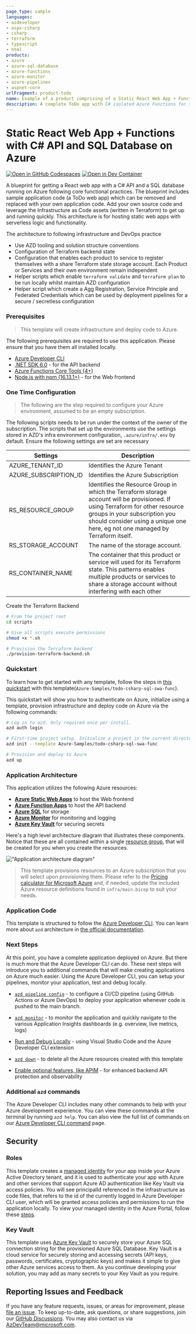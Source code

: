 ```yaml
---
page_type: sample
languages:
- azdeveloper
- aspx-csharp
- csharp
- terraform
- typescript
- html
products:
- azure
- azure-sql-database
- azure-functions
- azure-monitor
- azure-pipelines
- aspnet-core
urlFragment: product-todo
name: Example of a product comprising of a Static React Web App + Functions with C# API and SQL Database on Azure
description: A complete ToDo app with C# isolated Azure Functions for the API and Azure SQL database for storage. Uses Azure Developer CLI (azd) to build, deploy, and monitor. Core Foundations Accelerator
---
```


# Static React Web App + Functions with C# API and SQL Database on Azure

[![Open in GitHub Codespaces](https://img.shields.io/static/v1?style=for-the-badge&label=GitHub+Codespaces&message=Open&color=brightgreen&logo=github)](https://codespaces.new/azure-samples/todo-csharp-sql-swa-func)
[![Open in Dev Container](https://img.shields.io/static/v1?style=for-the-badge&label=Dev+Containers&message=Open&color=blue&logo=visualstudiocode)](https://vscode.dev/redirect?url=vscode://ms-vscode-remote.remote-containers/cloneInVolume?url=https://github.com/azure-samples/todo-csharp-sql-swa-func)

A blueprint for getting a React web app with a C# API and a SQL database running on Azure following core functional practices. The blueprint includes sample application code (a ToDo web app) which can be removed and replaced with your own application code. Add your own source code and leverage the Infrastructure as Code assets (written in Terraform) to get up and running quickly. This architecture is for hosting static web apps with serverless logic and functionality.

The architecture to following infrastructure and DevOps practice

- Use AZD tooling and solution structure conventions
- Configuration of Terraform backend state
- Configuration that enables each product to service to register themselves with a share Terraform state storage account. Each Product or Services and their own environment remain independent
- Helper scripts which enable `terraform validate` and `terraform plan` to be run locally whilst maintain AZD configuration
- Helper script which create a Agg Registration, Service Principle and Federated Credentials which can be used by deployment pipelines for a secure / secretless configuration

### Prerequisites
>
> This template will create infrastructure and deploy code to Azure.

The following prerequisites are required to use this application. Please ensure that you have them all installed locally.

- [Azure Developer CLI](https://aka.ms/azd-install)
- [.NET SDK 6.0](https://dotnet.microsoft.com/download/dotnet/6.0) - for the API backend
- [Azure Functions Core Tools (4+)](https://docs.microsoft.com/azure/azure-functions/functions-run-local)
- [Node.js with npm (16.13.1+)](https://nodejs.org/) - for the Web frontend

### One Time Configuration
>
> The following are the step required to configure your Azure environment, assumed to be an empty subscription. 

The following scripts needs to be run under the context of the owner of the subscription. 
The scripts that set up the environments use the settings stored in AZD's infra environment configuration, `.azure/infra/.env` by default.  Ensure the following settings are set are necessary

| Settings | Description |
|---|---|
| AZURE_TENANT_ID | Identifies the Azure Tenant |
| AZURE_SUBSCRIPTION_ID | Identifies the Azure Subscription |
| RS_RESOURCE_GROUP | Identifies the Resource Group in which the Terraform storage account will be provisioned.  If using Terraform for other resource groups in your subscription you should consider using a unique one here,  eg not one managed by Terraform itself. |
| RS_STORAGE_ACCOUNT | The name of the storage account.  |
| RS_CONTAINER_NAME | The container that this product or service will used for its Terraform state.  This patterns enables multiple products or services to share a storage account without interfering with each other |                                                |                                                |

Create the Terraform Backend
```bash
# From the project root
cd scripts

# Give all scripts execute permissions
chmod +x *.sh

# Provision the Terraform backend
./provision-terraform-backend.sh
```

### Quickstart

To learn how to get started with any template, follow the steps in [this quickstart](https://learn.microsoft.com/azure/developer/azure-developer-cli/get-started?tabs=localinstall&pivots=programming-language-csharp) with this template(`Azure-Samples/todo-csharp-sql-swa-func`).

This quickstart will show you how to authenticate on Azure, initialize using a template, provision infrastructure and deploy code on Azure via the following commands:

```bash
# Log in to azd. Only required once per-install.
azd auth login

# First-time project setup. Initialize a project in the current directory, using this template. 
azd init --template Azure-Samples/todo-csharp-sql-swa-func

# Provision and deploy to Azure
azd up
```

### Application Architecture

This application utilizes the following Azure resources:

- [**Azure Static Web Apps**](https://docs.microsoft.com/azure/static-web-apps/) to host the Web frontend
- [**Azure Function Apps**](https://docs.microsoft.com/azure/azure-functions/) to host the API backend
- [**Azure SQL**](https://learn.microsoft.com/azure/azure-sql/database/sql-database-paas-overview?view=azuresql/) for storage
- [**Azure Monitor**](https://docs.microsoft.com/azure/azure-monitor/) for monitoring and logging
- [**Azure Key Vault**](https://docs.microsoft.com/azure/key-vault/) for securing secrets

Here's a high level architecture diagram that illustrates these components. Notice that these are all contained within a single [resource group](https://docs.microsoft.com/azure/azure-resource-manager/management/manage-resource-groups-portal), that will be created for you when you create the resources.

!["Application architecture diagram"](assets/resources.png)

> This template provisions resources to an Azure subscription that you will select upon provisioning them. Please refer to the [Pricing calculator for Microsoft Azure](https://azure.microsoft.com/pricing/calculator/) and, if needed, update the included Azure resource definitions found in `infra/main.bicep` to suit your needs.

### Application Code

This template is structured to follow the [Azure Developer CLI](https://aka.ms/azure-dev/overview). You can learn more about `azd` architecture in [the official documentation](https://learn.microsoft.com/azure/developer/azure-developer-cli/make-azd-compatible?pivots=azd-create#understand-the-azd-architecture).

### Next Steps

At this point, you have a complete application deployed on Azure. But there is much more that the Azure Developer CLI can do. These next steps will introduce you to additional commands that will make creating applications on Azure much easier. Using the Azure Developer CLI, you can setup your pipelines, monitor your application, test and debug locally.

- [`azd pipeline config`](https://learn.microsoft.com/en-us/azure/developer/azure-developer-cli/configure-devops-pipeline?tabs=GitHub) - to configure a CI/CD pipeline (using GitHub Actions or Azure DevOps) to deploy your application whenever code is pushed to the main branch.

- [`azd monitor`](https://learn.microsoft.com/en-us/azure/developer/azure-developer-cli/monitor-your-app) - to monitor the application and quickly navigate to the various Application Insights dashboards (e.g. overview, live metrics, logs)

- [Run and Debug Locally](https://learn.microsoft.com/en-us/azure/developer/azure-developer-cli/debug?pivots=ide-vs-code) - using Visual Studio Code and the Azure Developer CLI extension

- [`azd down`](https://learn.microsoft.com/en-us/azure/developer/azure-developer-cli/reference#azd-down) - to delete all the Azure resources created with this template

- [Enable optional features, like APIM](./OPTIONAL_FEATURES.md) - for enhanced backend API protection and observability

### Additional `azd` commands

The Azure Developer CLI includes many other commands to help with your Azure development experience. You can view these commands at the terminal by running `azd help`. You can also view the full list of commands on our [Azure Developer CLI command](https://aka.ms/azure-dev/ref) page.

## Security

### Roles

This template creates a [managed identity](https://docs.microsoft.com/azure/active-directory/managed-identities-azure-resources/overview) for your app inside your Azure Active Directory tenant, and it is used to authenticate your app with Azure and other services that support Azure AD authentication like Key Vault via access policies. You will see principalId referenced in the infrastructure as code files, that refers to the id of the currently logged in Azure Developer CLI user, which will be granted access policies and permissions to run the application locally. To view your managed identity in the Azure Portal, follow these [steps](https://docs.microsoft.com/azure/active-directory/managed-identities-azure-resources/how-to-view-managed-identity-service-principal-portal).

### Key Vault

This template uses [Azure Key Vault](https://docs.microsoft.com/azure/key-vault/general/overview) to securely store your Azure SQL connection string for the provisioned Azure SQL Database. Key Vault is a cloud service for securely storing and accessing secrets (API keys, passwords, certificates, cryptographic keys) and makes it simple to give other Azure services access to them. As you continue developing your solution, you may add as many secrets to your Key Vault as you require.

## Reporting Issues and Feedback

If you have any feature requests, issues, or areas for improvement, please [file an issue](https://aka.ms/azure-dev/issues). To keep up-to-date, ask questions, or share suggestions, join our [GitHub Discussions](https://aka.ms/azure-dev/discussions). You may also contact us via <AzDevTeam@microsoft.com>.

